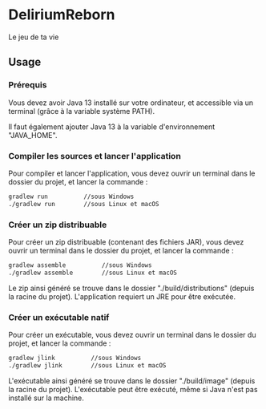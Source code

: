 # DeliriumReborn
Le jeu de ta vie

## Usage
### Prérequis
Vous devez avoir Java 13 installé sur votre ordinateur, et accessible via un terminal (grâce à la variable système PATH).

Il faut également ajouter Java 13 à la variable d'environnement "JAVA_HOME".

### Compiler les sources et lancer l'application
Pour compiler et lancer l'application, vous devez ouvrir un terminal dans le dossier du projet, et lancer la commande :

```bash
gradlew run          //sous Windows
./gradlew run        //sous Linux et macOS
```

### Créer un zip distribuable
Pour créer un zip distribuable (contenant des fichiers JAR), vous devez ouvrir un terminal dans le dossier du projet, et lancer la commande :

```bash
gradlew assemble          //sous Windows
./gradlew assemble        //sous Linux et macOS
```

Le zip ainsi généré se trouve dans le dossier "./build/distributions" (depuis la racine du projet). L'application requiert un JRE pour être exécutée.

### Créer un exécutable natif
Pour créer un exécutable, vous devez ouvrir un terminal dans le dossier du projet, et lancer la commande :

```bash
gradlew jlink          //sous Windows
./gradlew jlink        //sous Linux et macOS
```

L'exécutable ainsi généré se trouve dans le dossier "./build/image" (depuis la racine du projet). L'exécutable peut être exécuté, même si Java n'est pas installé sur la machine.
